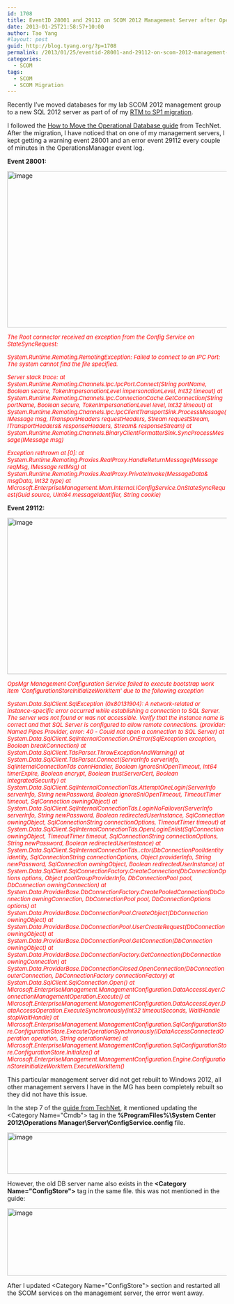 ```yaml
---
id: 1708
title: EventID 28001 and 29112 on SCOM 2012 Management Server after Operational Database Move
date: 2013-01-25T21:58:57+10:00
author: Tao Yang
#layout: post
guid: http://blog.tyang.org/?p=1708
permalink: /2013/01/25/eventid-28001-and-29112-on-scom-2012-management-server-after-operational-database-move/
categories:
  - SCOM
tags:
  - SCOM
  - SCOM Migration
---
```

Recently I’ve moved databases for my lab SCOM 2012 management group to a new SQL 2012 server as part of of my <a href="http://blog.tyang.org/2013/01/08/migrating-opsmgr-2012-rtm-to-opsmgr-2012-sp1/">RTM to SP1 migration</a>.

I followed the <a href="http://technet.microsoft.com/en-us/library/hh278848.aspx">How to Move the Operational Database guide</a> from TechNet. After the migration, I have noticed that on one of my management servers, I kept getting a warning event 28001 and an error event 29112 every couple of minutes in the OperationsManager event log.

<strong>Event 28001:</strong>

<a href="http://blog.tyang.org/wp-content/uploads/2013/01/image1.png"><img style="background-image: none; padding-top: 0px; padding-left: 0px; display: inline; padding-right: 0px; border: 0px;" title="image" alt="image" src="http://blog.tyang.org/wp-content/uploads/2013/01/image_thumb1.png" width="580" height="359" border="0" /></a>

<em><span style="color: #ff0000; font-size: small;">The Root connector received an exception from the Config Service on StateSyncRequest: </span></em>

<em><span style="color: #ff0000; font-size: small;">System.Runtime.Remoting.RemotingException: Failed to connect to an IPC Port: The system cannot find the file specified.
</span></em>

<em><span style="color: #ff0000; font-size: small;">Server stack trace:
at System.Runtime.Remoting.Channels.Ipc.IpcPort.Connect(String portName, Boolean secure, TokenImpersonationLevel impersonationLevel, Int32 timeout)
at System.Runtime.Remoting.Channels.Ipc.ConnectionCache.GetConnection(String portName, Boolean secure, TokenImpersonationLevel level, Int32 timeout)
at System.Runtime.Remoting.Channels.Ipc.IpcClientTransportSink.ProcessMessage(IMessage msg, ITransportHeaders requestHeaders, Stream requestStream, ITransportHeaders& responseHeaders, Stream& responseStream)
at System.Runtime.Remoting.Channels.BinaryClientFormatterSink.SyncProcessMessage(IMessage msg)</span></em>

<em><span style="color: #ff0000; font-size: small;">Exception rethrown at [0]:
at System.Runtime.Remoting.Proxies.RealProxy.HandleReturnMessage(IMessage reqMsg, IMessage retMsg)
at System.Runtime.Remoting.Proxies.RealProxy.PrivateInvoke(MessageData& msgData, Int32 type)
at Microsoft.EnterpriseManagement.Mom.Internal.IConfigService.OnStateSyncRequest(Guid source, UInt64 messageIdentifier, String cookie)</span></em>

<strong>Event 29112:</strong>

<a href="http://blog.tyang.org/wp-content/uploads/2013/01/image2.png"><img style="background-image: none; padding-top: 0px; padding-left: 0px; display: inline; padding-right: 0px; border: 0px;" title="image" alt="image" src="http://blog.tyang.org/wp-content/uploads/2013/01/image_thumb2.png" width="580" height="359" border="0" /></a>

<span style="color: #ff0000; font-size: small;"><em>OpsMgr Management Configuration Service failed to execute bootstrap work item 'ConfigurationStoreInitializeWorkItem' due to the following exception</em></span>

<span style="color: #ff0000; font-size: small;"><em>System.Data.SqlClient.SqlException (0x80131904): A network-related or instance-specific error occurred while establishing a connection to SQL Server. The server was not found or was not accessible. Verify that the instance name is correct and that SQL Server is configured to allow remote connections. (provider: Named Pipes Provider, error: 40 - Could not open a connection to SQL Server)
at System.Data.SqlClient.SqlInternalConnection.OnError(SqlException exception, Boolean breakConnection)
at System.Data.SqlClient.TdsParser.ThrowExceptionAndWarning()
at System.Data.SqlClient.TdsParser.Connect(ServerInfo serverInfo, SqlInternalConnectionTds connHandler, Boolean ignoreSniOpenTimeout, Int64 timerExpire, Boolean encrypt, Boolean trustServerCert, Boolean integratedSecurity)
at System.Data.SqlClient.SqlInternalConnectionTds.AttemptOneLogin(ServerInfo serverInfo, String newPassword, Boolean ignoreSniOpenTimeout, TimeoutTimer timeout, SqlConnection owningObject)
at System.Data.SqlClient.SqlInternalConnectionTds.LoginNoFailover(ServerInfo serverInfo, String newPassword, Boolean redirectedUserInstance, SqlConnection owningObject, SqlConnectionString connectionOptions, TimeoutTimer timeout)
at System.Data.SqlClient.SqlInternalConnectionTds.OpenLoginEnlist(SqlConnection owningObject, TimeoutTimer timeout, SqlConnectionString connectionOptions, String newPassword, Boolean redirectedUserInstance)
at System.Data.SqlClient.SqlInternalConnectionTds..ctor(DbConnectionPoolIdentity identity, SqlConnectionString connectionOptions, Object providerInfo, String newPassword, SqlConnection owningObject, Boolean redirectedUserInstance)
at System.Data.SqlClient.SqlConnectionFactory.CreateConnection(DbConnectionOptions options, Object poolGroupProviderInfo, DbConnectionPool pool, DbConnection owningConnection)
at System.Data.ProviderBase.DbConnectionFactory.CreatePooledConnection(DbConnection owningConnection, DbConnectionPool pool, DbConnectionOptions options)
at System.Data.ProviderBase.DbConnectionPool.CreateObject(DbConnection owningObject)
at System.Data.ProviderBase.DbConnectionPool.UserCreateRequest(DbConnection owningObject)
at System.Data.ProviderBase.DbConnectionPool.GetConnection(DbConnection owningObject)
at System.Data.ProviderBase.DbConnectionFactory.GetConnection(DbConnection owningConnection)
at System.Data.ProviderBase.DbConnectionClosed.OpenConnection(DbConnection outerConnection, DbConnectionFactory connectionFactory)
at System.Data.SqlClient.SqlConnection.Open()
at Microsoft.EnterpriseManagement.ManagementConfiguration.DataAccessLayer.ConnectionManagementOperation.Execute()
at Microsoft.EnterpriseManagement.ManagementConfiguration.DataAccessLayer.DataAccessOperation.ExecuteSynchronously(Int32 timeoutSeconds, WaitHandle stopWaitHandle)
at Microsoft.EnterpriseManagement.ManagementConfiguration.SqlConfigurationStore.ConfigurationStore.ExecuteOperationSynchronously(IDataAccessConnectedOperation operation, String operationName)
at Microsoft.EnterpriseManagement.ManagementConfiguration.SqlConfigurationStore.ConfigurationStore.Initialize()
at Microsoft.EnterpriseManagement.ManagementConfiguration.Engine.ConfigurationStoreInitializeWorkItem.ExecuteWorkItem()</em></span>

This particular management server did not get rebuilt to Windows 2012, all other management servers I have in the MG has been completely rebuilt so they did not have this issue.

In the step 7 of the <a href="http://technet.microsoft.com/en-us/library/hh278848.aspx">guide from TechNet</a>, it mentioned updating the &lt;Category Name="Cmdb"&gt; tag in the <strong>%ProgramFiles%\System Center 2012\Operations Manager\Server\ConfigService.config</strong> file.

<a href="http://blog.tyang.org/wp-content/uploads/2013/01/image3.png"><img style="background-image: none; padding-top: 0px; padding-left: 0px; display: inline; padding-right: 0px; border: 0px;" title="image" alt="image" src="http://blog.tyang.org/wp-content/uploads/2013/01/image_thumb3.png" width="580" height="95" border="0" /></a>

However, the old DB server name also exists in the <strong>&lt;Category Name="ConfigStore"&gt;</strong> tag in the same file. this was not mentioned in the guide:

<a href="http://blog.tyang.org/wp-content/uploads/2013/01/image4.png"><img style="background-image: none; padding-top: 0px; padding-left: 0px; display: inline; padding-right: 0px; border: 0px;" title="image" alt="image" src="http://blog.tyang.org/wp-content/uploads/2013/01/image_thumb4.png" width="580" height="155" border="0" /></a>

After I updated &lt;Category Name="ConfigStore"&gt; section and restarted all the SCOM services on the management server, the error went away.